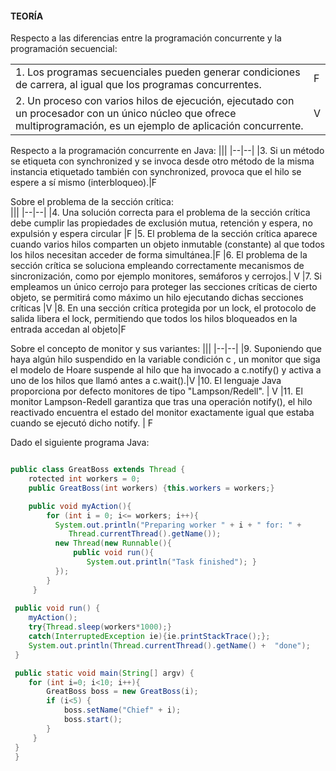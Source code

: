 #### TEORÍA
Respecto	a	las	diferencias	entre	la	programación	concurrente	y	la	programación	secuencial:

|||
|--|--|
|1. Los	programas	secuenciales	pueden	generar	condiciones	de	carrera,	al	igual	que	 los	programas	concurrentes.| F
|2. Un	proceso	con	varios	hilos	de	ejecución,	ejecutado	con	un	procesador	con	un	único	núcleo	que	ofrece	multiprogramación,	es	un	ejemplo	de	aplicación concurrente.| V

Respecto	a	la	programación	concurrente	en	Java:
|||
|--|--|
|3. Si	un	método	se	etiqueta	con	synchronized y	se	invoca	desde	otro	método	de	la	misma	instancia	etiquetado	también	con	synchronized,	provoca	que	el	hilo	se	espere	a	sí	mismo	(interbloqueo).|F

Sobre	el	problema	de	la	sección	crítica:	
|||
|--|--|
|4. Una	solución	correcta	para	el	problema	de	la	sección	crítica		debe	cumplir	las	propiedades	de	exclusión	mutua,	retención	y	espera,	no	expulsión	y	espera	circular |F
|5. El	problema	de	la	sección	crítica	aparece	cuando	varios	hilos	comparten	un	objeto	inmutable	(constante)	al	que	todos	los	hilos	necesitan	acceder	de	forma	simultánea.|F
|6. El	problema	de	la	sección	crítica	se	soluciona	empleando	correctamente	mecanismos	de	sincronización,	como	por	ejemplo	monitores,	semáforos	y	cerrojos.| V
|7. Si	empleamos	un	único	cerrojo	para	proteger	las	secciones	críticas	de	cierto	objeto,	se	permitirá	como	máximo	un	hilo	ejecutando	dichas secciones	críticas |V
|8. En	una	sección	crítica	protegida	por	un	lock,	el	protocolo	de	salida	libera	el	lock,	permitiendo	que	todos	los	hilos	bloqueados	en	la	entrada	accedan	al	objeto|F

Sobre	el	concepto	de	monitor	y	sus	variantes:
|||
|--|--|
|9. Suponiendo	que	haya	algún	hilo	suspendido	en	la	variable	condición		c ,	un	monitor	que	siga	el	modelo	de	Hoare	suspende	al	hilo	que	ha	invocado	a	c.notify() y	activa	a	uno	de	los	hilos	que	llamó	antes	a	c.wait().|V
|10. El	lenguaje	Java	proporciona	por	defecto	monitores	de	tipo	"Lampson/Redell".	| V
|11. El	monitor	Lampson-Redell	garantiza	que	tras	una	operación	notify(),		el	hilo	reactivado	encuentra	el	estado	del	monitor	exactamente	igual	que	estaba	cuando	se	ejecutó	dicho	notify.	| F

Dado el siguiente programa Java: 
```java

public class GreatBoss extends Thread {
    rotected int workers = 0;
    public GreatBoss(int workers) {this.workers = workers;}

    public void myAction(){
        for (int i = 0; i<= workers; i++){
          System.out.println("Preparing worker " + i + " for: " +
             Thread.currentThread().getName());
          new Thread(new Runnable(){
              public void run(){
                 System.out.println("Task finished"); }
          });
        }
     }
 
 public void run() {
    myAction();
    try{Thread.sleep(workers*1000);}
    catch(InterruptedException ie){ie.printStackTrace();};
    System.out.println(Thread.currentThread().getName() +  "done");
 }

 public static void main(String[] argv) {
    for (int i=0; i<10; i++){
        GreatBoss boss = new GreatBoss(i);
        if (i<5) { 
            boss.setName("Chief" + i);
            boss.start();
        }
     }
 }
 }

```
